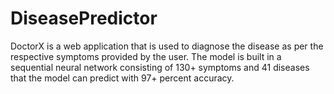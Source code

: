 # ﻿DiseasePredictor

DoctorX is a web application that is used to diagnose the disease as per the respective symptoms provided by the user. The model is built in a sequential neural network consisting of 130+ symptoms and 41 diseases that the model can predict with 97+ percent accuracy.

